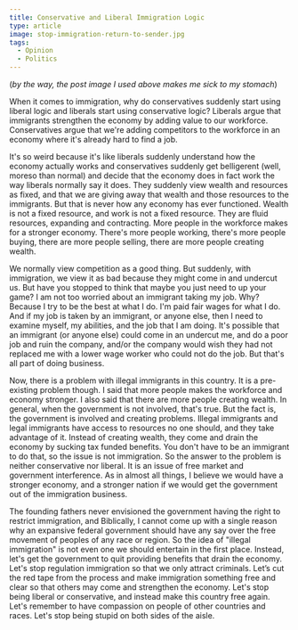 ```yaml
---
title: Conservative and Liberal Immigration Logic
type: article
image: stop-immigration-return-to-sender.jpg
tags:
  - Opinion
  - Politics
---
```


(_by the way, the post image I used above makes me sick to my stomach_)

When it comes to immigration, why do conservatives suddenly start using liberal logic and liberals start using conservative logic? Liberals argue that immigrants strengthen the economy by adding value to our workforce. Conservatives argue that we're adding competitors to the workforce in an economy where it's already hard to find a job.

It's so weird because it's like liberals suddenly understand how the economy actually works and conservatives suddenly get belligerent (well, moreso than normal) and decide that the economy does in fact work the way liberals normally say it does. They suddenly view wealth and resources as fixed, and that we are giving away that wealth and those resources to the immigrants. But that is never how any economy has ever functioned. Wealth is not a fixed resource, and work is not a fixed resource. They are fluid resources, expanding and contracting. More people in the workforce makes for a stronger economy. There's more people working, there's more people buying, there are more people selling, there are more people creating wealth.

We normally view competition as a good thing. But suddenly, with immigration, we view it as bad because they might come in and undercut us. But have you stopped to think that maybe you just need to up your game? I am not too worried about an immigrant taking my job. Why? Because I try to be the best at what I do. I'm paid fair wages for what I do. And if my job is taken by an immigrant, or anyone else, then I need to examine myself, my abilities, and the job that I am doing. It's possible that an immigrant (or anyone else) could come in an undercut me, and do a poor job and ruin the company, and/or the company would wish they had not replaced me with a lower wage worker who could not do the job. But that's all part of doing business.

Now, there is a problem with illegal immigrants in this country. It is a pre-existing problem though. I said that more people makes the workforce and economy stronger. I also said that there are more people creating wealth. In general, when the government is not involved, that's true. But the fact is, the government is involved and creating problems. Illegal immigrants and legal immigrants have access to resources no one should, and they take advantage of it. Instead of creating wealth, they come and drain the economy by sucking tax funded benefits. You don't have to be an immigrant to do that, so the issue is not immigration. So the answer to the problem is neither conservative nor liberal. It is an issue of free market and government interference. As in almost all things, I believe we would have a stronger economy, and a stronger nation if we would get the government out of the immigration business.

The founding fathers never envisioned the government having the right to restrict immigration, and Biblically, I cannot come up with a single reason why an expansive federal government should have any say over the free movement of peoples of any race or region. So the idea of "illegal immigration" is not even one we should entertain in the first place. Instead, let's get the government to quit providing benefits that drain the economy. Let's stop regulation immigration so that we only attract criminals. Let’s cut the red tape from the process and make immigration something free and clear so that others may come and strengthen the economy. Let's stop being liberal or conservative, and instead make this country free again. Let's remember to have compassion on people of other countries and races. Let's stop being stupid on both sides of the aisle.
